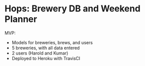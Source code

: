 # Hops: Brewery DB and Weekend Planner

MVP:
 - Models for breweries, brews, and users
 - 5 breweries, with all data entered
 - 2 users (Harold and Kumar)
 - Deployed to Heroku with TravisCI